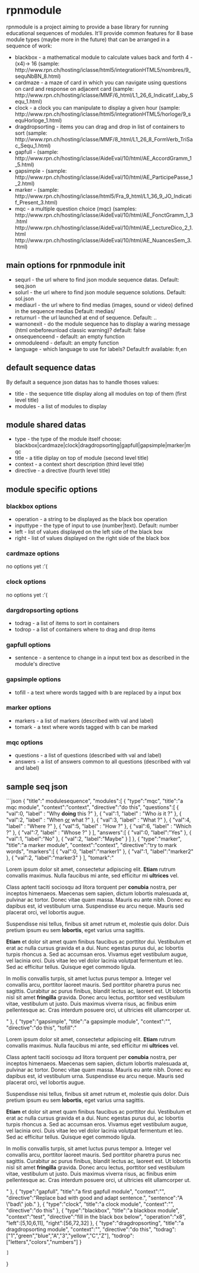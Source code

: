 <h1>rpnmodule</h1>                                   

<p>rpnmodule is a project aiming to provide a base library for running educational sequences of modules.
It'll provide common features for 8 base module types (maybe more in the future) that can be arranged in a sequence of work:</p>
<ul>
    <li>blackbox - a mathematical module to calculate values back and forth 4 -(x4)-> 16 (sample: http://www.rpn.ch/hosting/iclasse/html5/integrationHTML5/nombres/9_sequNbBN_8.html)</li>
    <li>cardmaze - a maze of card in which you can navigate using questions on card and response on adjacent card (sample: http://www.rpn.ch/hosting/iclasse/MMF/6_html/L1_26_6_Indicatif_Laby_Sequ_1.html)</li>
    <li>clock - a clock you can manipulate to display a given hour (sample: http://www.rpn.ch/hosting/iclasse/html5/integrationHTML5/horloge/9_sequHorloge_1.html)</li>
    <li>dragdropsorting - items you can drag and drop in list of containers to sort (sample: http://www.rpn.ch/hosting/iclasse/MMF/8_html/L1_26_8_FormVerb_TriSac_Sequ_1.html)</li>
    <li>gapfull - (sample: http://www.rpn.ch/hosting/iclasse/AideEval/10/html/AE_AccordGramm_1_5.html)</li>
    <li>gapsimple - (sample: http://www.rpn.ch/hosting/iclasse/AideEval/10/html/AE_ParticipePasse_1_2.html)</li>
    <li>marker - (sample: http://www.rpn.ch/hosting/iclasse/html5/Fra_9_html/L1_36_9_JO_Indicatif_Present_3.html)</li>
    <li>mqc - a multiple question choice (mqc) (samples: http://www.rpn.ch/hosting/iclasse/AideEval/10/html/AE_FonctGramm_1_3.html http://www.rpn.ch/hosting/iclasse/AideEval/10/html/AE_LectureDico_2_1.html http://www.rpn.ch/hosting/iclasse/AideEval/10/html/AE_NuancesSem_3.html)</li>
</ul>
<h2>main options for rpnmodule init</h2>
<ul>
    <li>sequrl - the url where to find json module sequence datas. Default: seq.json</li>
    <li>solurl - the url where to find json module sequence solutions. Default: sol.json</li>
    <li>mediaurl - the url where to find medias (images, sound or video) defined in the sequence medias Default: medias/</li>
    <li>returnurl - the url launched at end of sequence. Default: ..</li>
    <li>warnonexit - do the module sequence has to display a waring message (html onbeforeunload classic warning)? default: false</li>
    <li>onsequenceend - default: an empty function</li>
    <li>onmoduleend - default: an empty function</li>
    <li>language - which language to use for labels? Default:fr available: fr,en</li>
</ul>

<h2>default sequence datas</h2>
By default a sequence json datas has to handle thoses values:
<ul>
    <li>title - the sequence title display along all modules on top of them (first level title)</li>
    <li>modules - a list of modules to display</li>
</ul>
    
<h2>module shared datas</h2>
<ul>
    <li>type - the type of the module itself choose: blackbox|cardmaze|clock|dragdropsorting|gapfull|gapsimple|marker|mqc</li>
    <li>title - a title diplay on top of module (second level title)</li>
    <li>context - a context short description (third level title)</li>
    <li>directive - a directive (fourth level title)</li>
</ul>

<h2>module specific options</h2>
<h3>blackbox options</h3>
<ul>
    <li>operation - a string to be displayed as the black box operation</li>
    <li>inputtype - the type of input to use (number|text). Default: number</li>
    <li>left - list of values displayed on the left side of the black box</li>
    <li>right - list of values displayed on the right side of the black box</li>
</ul>

<h3>cardmaze options</h3>
no options yet :'(

<h3>clock options</h3>
no options yet :'(

<h3>dargdropsorting options</h3>
<ul>
    <li>todrag - a list of items to sort in containers</li>
    <li>todrop - a list of containers where to drag and drop items</li>
</ul>

<h3>gapfull options</h3>
<ul>
    <li>sentence - a sentence to change in a input text box as described in the module's directive</li>
</ul>

<h3>gapsimple options</h3>
<ul>
    <li>tofill - a text where words tagged with b are replaced by a input box</li>
</ul>

<h3>marker options</h3>
<ul>
    <li>markers - a list of markers (described with val and label)</li>
    <li>tomark - a text where words tagged with b can be marked</li>
</ul>

<h3>mqc options</h3>
<ul>
    <li>questions - a list of questions (described with val and label)</li>
    <li>answers - a list of answers common to all questions (described with val and label)</li>
</ul>
<h2>sample seq json</h2>
```json
{
    "title":"<i class=\"eventually an icon\"></i> modulesequence",
    "modules":[
        {
            "type":"mqc",
            "title":"a mqc module",
            "context":"context",
            "directive":"do this",
            "questions":[
                {
                    "val":0,
                    "label" : "Why <strong>doing</strong> this ?"
                },
                {
                    "val":1,
                    "label" : "Who <i>is</i> it ?"
                },
                {
                    "val":2,
                    "label" : "When <u>or</u> what ?"
                },
                {
                    "val":3,
                    "label" : "What ?"
                },
                {
                    "val":4,
                    "label" : "Where ?"
                },
                {
                    "val":5,
                    "label" : "How ?"
                },
                {
                    "val":6,
                    "label" : "Which ?"
                },
                {
                    "val":7,
                    "label" : "Whose ?"
                }
            ],
            "answers":[
                {
                    "val":0,
                    "label":"Yes"
                },
                {
                    "val":1,
                    "label":"No"
                },
                {
                    "val":2,
                    "label":"Maybe"
                }
            ]
        },
         {
            "type":"marker",
            "title":"a marker module",
            "context":"context",
            "directive":"try to mark words",
            "markers":[
                {
                    "val":0,
                    "label":"marker1"
                },
                {
                    "val":1,
                    "label":"marker2"
                },
                {
                    "val":2,
                    "label":"marker3"
                }
            ],
            "tomark":"<p>Lorem ipsum dolor sit amet, consectetur adipiscing elit. <b>Etiam</b> rutrum convallis maximus. Nulla faucibus mi ante, sed efficitur mi <b>ultrices</b> vel.</p><p>Class aptent taciti sociosqu ad litora torquent per <b>conubia</b> nostra, per inceptos himenaeos. Maecenas sem sapien, dictum lobortis malesuada at, pulvinar ac tortor. Donec vitae quam massa. Mauris eu ante nibh. Donec eu dapibus est, id vestibulum urna. Suspendisse eu arcu neque. Mauris sed placerat orci, vel lobortis augue.</p><p>Suspendisse nisi tellus, finibus sit amet rutrum et, molestie quis dolor. Duis pretium ipsum eu sem <b>lobortis</b>, eget varius urna sagittis.</p><p><b>Etiam</b> et dolor sit amet quam finibus faucibus ac porttitor dui. Vestibulum et erat ac nulla cursus gravida et a dui. Nunc egestas purus dui, ac lobortis turpis rhoncus a. Sed ac accumsan eros. Vivamus eget vestibulum augue, vel lacinia orci. Duis vitae leo vel dolor lacinia volutpat fermentum et leo. Sed ac efficitur tellus. Quisque eget commodo ligula.</p><p>In mollis convallis turpis, sit amet luctus purus tempor a. Integer vel convallis arcu, porttitor laoreet mauris. Sed porttitor pharetra purus nec sagittis. Curabitur ac purus finibus, blandit lectus ac, laoreet est. Ut lobortis nisl sit amet <b>fringilla</b> gravida. Donec arcu lectus, porttitor sed vestibulum vitae, vestibulum ut justo. Duis maximus viverra risus, ac finibus enim pellentesque ac. Cras interdum posuere orci, ut ultricies elit ullamcorper ut.</p>"
        },
        {
            "type":"gapsimple",
            "title":"a gapsimple module",
            "context":"",
            "directive":"do this",
            "tofill":"<p>Lorem ipsum dolor sit amet, consectetur adipiscing elit. <b>Etiam</b> rutrum convallis maximus. Nulla faucibus mi ante, sed efficitur mi <b>ultrices</b> vel.</p><p>Class aptent taciti sociosqu ad litora torquent per <b>conubia</b> nostra, per inceptos himenaeos. Maecenas sem sapien, dictum lobortis malesuada at, pulvinar ac tortor. Donec vitae quam massa. Mauris eu ante nibh. Donec eu dapibus est, id vestibulum urna. Suspendisse eu arcu neque. Mauris sed placerat orci, vel lobortis augue.</p><p>Suspendisse nisi tellus, finibus sit amet rutrum et, molestie quis dolor. Duis pretium ipsum eu sem <b>lobortis</b>, eget varius urna sagittis.</p><p><b>Etiam</b> et dolor sit amet quam finibus faucibus ac porttitor dui. Vestibulum et erat ac nulla cursus gravida et a dui. Nunc egestas purus dui, ac lobortis turpis rhoncus a. Sed ac accumsan eros. Vivamus eget vestibulum augue, vel lacinia orci. Duis vitae leo vel dolor lacinia volutpat fermentum et leo. Sed ac efficitur tellus. Quisque eget commodo ligula.</p><p>In mollis convallis turpis, sit amet luctus purus tempor a. Integer vel convallis arcu, porttitor laoreet mauris. Sed porttitor pharetra purus nec sagittis. Curabitur ac purus finibus, blandit lectus ac, laoreet est. Ut lobortis nisl sit amet <b>fringilla</b> gravida. Donec arcu lectus, porttitor sed vestibulum vitae, vestibulum ut justo. Duis maximus viverra risus, ac finibus enim pellentesque ac. Cras interdum posuere orci, ut ultricies elit ullamcorper ut.</p>"
        },
        {
            "type":"gapfull",
            "title":"a first gapfull module",
            "context":"",
            "directive":"Replace bad with good and adapt sentence.",
            "sentence":"A \"bad\" job."
        },
        {
            "type":"clock",
            "title":"a clock module",
            "context":"",
            "directive":"do this"
        },
        {
            "type":"blackbox",
            "title":"a blackbox module",
            "context":"test",
            "directive":"fill in the black box below",
            "operation":"x8",
            "left":[5,10,6,11],
            "right":[56,72,32]
        },
        {
            "type":"dragdropsorting",
            "title":"a dragdropsorting module",
            "context":"",
            "directive":"do this",
            "todrag":["1","green","blue","A","3","yellow","C","Z"],
            "todrop":["letters","colors","numbers"]
        }

    ]
}
```

